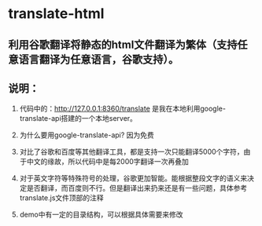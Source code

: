 # translate-html

## 利用谷歌翻译将静态的html文件翻译为繁体（支持任意语言翻译为任意语言，谷歌支持）。

## 说明：

1. 代码中的：http://127.0.0.1:8360/translate 是我在本地利用google-translate-api搭建的一个本地server。

2. 为什么要用google-translate-api? 因为免费

3. 对比了谷歌和百度等其他翻译工具，都是支持一次只能翻译5000个字符，由于中文的缘故，所以代码中是每2000字翻译一次再叠加

4. 对于英文字符等特殊符号的处理，谷歌更加智能。能根据整段文字的语义来决定是否翻译，而百度则不行。但是翻译出来扔来还是有一些问题，具体参考translate.js文件顶部的注释

5. demo中有一定的目录结构，可以根据具体需要来修改

